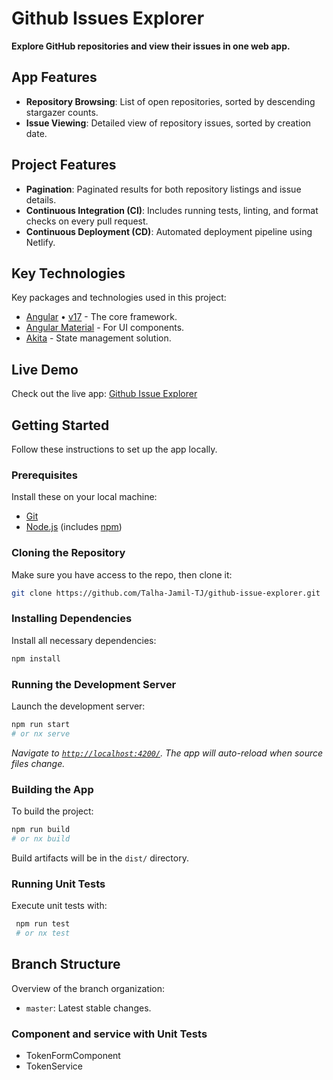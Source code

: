 # Github Issues Explorer

**Explore GitHub repositories and view their issues in one web app.**

## App Features

- **Repository Browsing**: List of open repositories, sorted by descending stargazer counts.
- **Issue Viewing**: Detailed view of repository issues, sorted by creation date.

## Project Features

- **Pagination**: Paginated results for both repository listings and issue details.
- **Continuous Integration (CI)**: Includes running tests, linting, and format checks on every pull request.
- **Continuous Deployment (CD)**: Automated deployment pipeline using Netlify.

## Key Technologies

Key packages and technologies used in this project:

- [Angular](https://angular.io/) • [v17](<(https://blog.angular.io/introducing-angular-v17-4d7033312e4b)>) - The core framework.
- [Angular Material](https://material.angular.io/) - For UI components.
- [Akita](https://opensource.salesforce.com/akita/docs/angular/architecture) - State management solution.

## Live Demo

Check out the live app: [Github Issue Explorer](https://github-issue-explorer-tj.netlify.app/)

## Getting Started

Follow these instructions to set up the app locally.

### Prerequisites

Install these on your local machine:

- [Git](https://git-scm.com)
- [Node.js](https://nodejs.org/en/download/) (includes [npm](http://npmjs.com))

### Cloning the Repository

Make sure you have access to the repo, then clone it:

```bash
git clone https://github.com/Talha-Jamil-TJ/github-issue-explorer.git
```

### Installing Dependencies

Install all necessary dependencies:

```bash
npm install
```

### Running the Development Server

Launch the development server:

```bash
npm run start
# or nx serve
```

_Navigate to [`http://localhost:4200/`](http://localhost:4200/). The app will auto-reload when source files change._

### Building the App

To build the project:

```bash
npm run build
# or nx build
```

Build artifacts will be in the `dist/` directory.

### Running Unit Tests

Execute unit tests with:

```bash
 npm run test
 # or nx test
```

## Branch Structure

Overview of the branch organization:

- `master`: Latest stable changes.

### Component and service with Unit Tests

- TokenFormComponent
- TokenService
